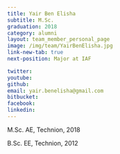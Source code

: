 ```yaml
---
title: Yair Ben Elisha
subtitle: M.Sc. 
graduation: 2018
category: alumni
layout: team_member_personal_page
image: /img/team/YairBenElisha.jpg
link-new-tab: true
next-position: Major at IAF

twitter: 
youtube: 
github: 
email: yair.benelisha@gmail.com
bitbucket: 
facebook: 
linkedin:
---
```

M.Sc. AE, Technion, 2018

B.Sc. EE, Technion, 2012


<!-- {% bibliography --query @*[year=2023] --group_by none %}
{% bibliography -q @*[c ~= {{ V. Indelman }}] %}
{% bibliography --sort authors %} -->
